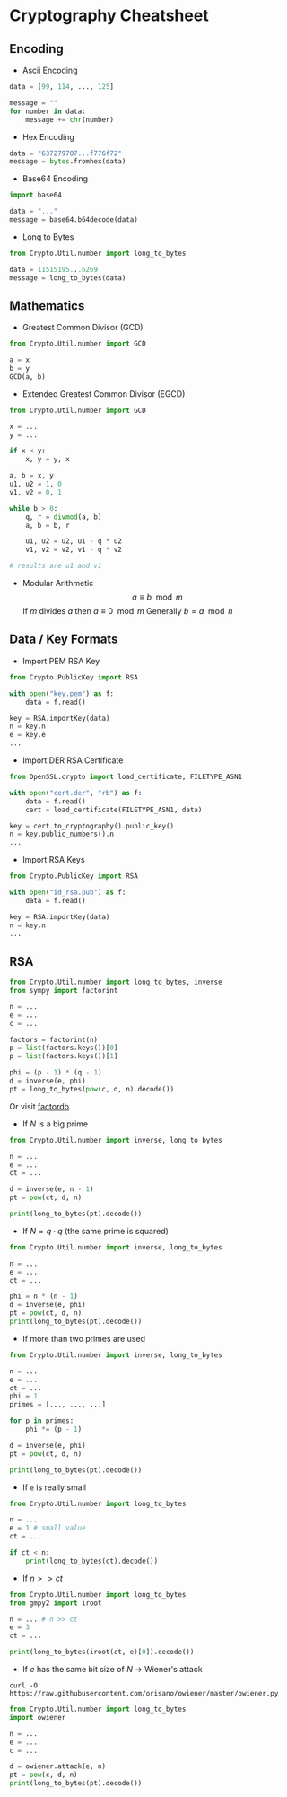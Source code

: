 # Cryptography Cheatsheet
## Encoding
- Ascii Encoding
```python
data = [99, 114, ..., 125]

message = ""
for number in data:
    message += chr(number)
```

- Hex Encoding
```python
data = "637279707...f776f72"
message = bytes.fromhex(data)
```

- Base64 Encoding
```python
import base64

data = "..."
message = base64.b64decode(data)
```

- Long to Bytes
```python
from Crypto.Util.number import long_to_bytes

data = 11515195...6269
message = long_to_bytes(data)
```

## Mathematics
- Greatest Common Divisor (GCD)
```python
from Crypto.Util.number import GCD

a = x
b = y
GCD(a, b)
```

- Extended Greatest Common Divisor (EGCD)
```python
from Crypto.Util.number import GCD

x = ...
y = ...

if x < y:
    x, y = y, x

a, b = x, y
u1, u2 = 1, 0
v1, v2 = 0, 1

while b > 0:
    q, r = divmod(a, b)
    a, b = b, r

    u1, u2 = u2, u1 - q * u2
    v1, v2 = v2, v1 - q * v2

# results are u1 and v1
```

- Modular Arithmetic
$$a \equiv b \mod{m}$$
If $m$ divides $a$ then $a \equiv 0 \mod{m}$
Generally $b = a \mod{n}$

## Data / Key Formats
- Import PEM RSA Key
```python
from Crypto.PublicKey import RSA

with open("key.pem") as f:
    data = f.read()

key = RSA.importKey(data)
n = key.n
e = key.e
...
```

- Import DER RSA Certificate
```python
from OpenSSL.crypto import load_certificate, FILETYPE_ASN1

with open("cert.der", "rb") as f:
    data = f.read()
    cert = load_certificate(FILETYPE_ASN1, data)

key = cert.to_cryptography().public_key()
n = key.public_numbers().n
...
```

- Import RSA Keys
```python
from Crypto.PublicKey import RSA

with open("id_rsa.pub") as f:
    data = f.read()

key = RSA.importKey(data)
n = key.n
...
```

## RSA
```python
from Crypto.Util.number import long_to_bytes, inverse
from sympy import factorint

n = ...
e = ...
c = ...

factors = factorint(n)
p = list(factors.keys())[0]
p = list(factors.keys())[1]

phi = (p - 1) * (q - 1)
d = inverse(e, phi)
pt = long_to_bytes(pow(c, d, n).decode())
```
Or visit [factordb](http://factordb.com).

- If $N$ is a big prime
```python
from Crypto.Util.number import inverse, long_to_bytes

n = ...
e = ...
ct = ...

d = inverse(e, n - 1)
pt = pow(ct, d, n)

print(long_to_bytes(pt).decode())
```

- If $N = q \cdot q$ (the same prime is squared)
```python
from Crypto.Util.number import inverse, long_to_bytes

n = ...
e = ...
ct = ...

phi = n * (n - 1)
d = inverse(e, phi)
pt = pow(ct, d, n)
print(long_to_bytes(pt).decode())
```

- If more than two primes are used
```python
from Crypto.Util.number import inverse, long_to_bytes

n = ...
e = ...
ct = ...
phi = 1
primes = [..., ..., ...]

for p in primes:
    phi *= (p - 1)

d = inverse(e, phi)
pt = pow(ct, d, n)

print(long_to_bytes(pt).decode())
```

- If `e` is really small
```python
from Crypto.Util.number import long_to_bytes

n = ...
e = 1 # small value
ct = ...

if ct < n:
    print(long_to_bytes(ct).decode())
```

- If $n \gt\gt ct$
```python
from Crypto.Util.number import long_to_bytes
from gmpy2 import iroot

n = ... # n >> ct
e = 3
ct = ...

print(long_to_bytes(iroot(ct, e)[0]).decode())
```

- If $e$ has the same bit size of $N$ -> Wiener's attack
```
curl -O https://raw.githubusercontent.com/orisano/owiener/master/owiener.py
```
```python
from Crypto.Util.number import long_to_bytes
import owiener

n = ...
e = ...
c = ...

d = owiener.attack(e, n)
pt = pow(c, d, n)
print(long_to_bytes(pt).decode())
```
